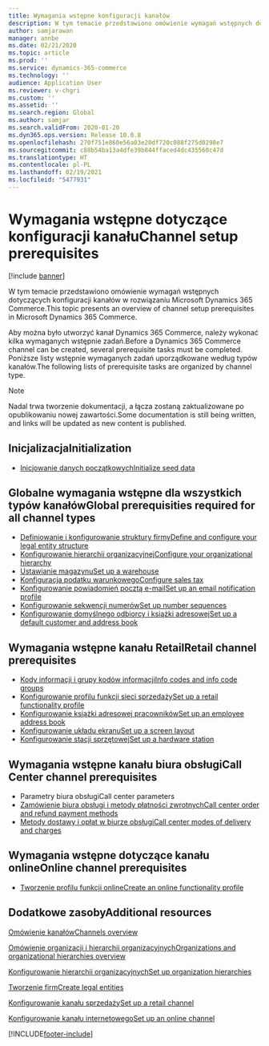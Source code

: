 ```yaml
---
title: Wymagania wstępne konfiguracji kanałów
description: W tym temacie przedstawiono omówienie wymagań wstępnych dotyczących konfiguracji kanałów w rozwiązaniu Microsoft Dynamics 365 Commerce.
author: samjarawan
manager: annbe
ms.date: 02/21/2020
ms.topic: article
ms.prod: ''
ms.service: dynamics-365-commerce
ms.technology: ''
audience: Application User
ms.reviewer: v-chgri
ms.custom: ''
ms.assetid: ''
ms.search.region: Global
ms.author: samjar
ms.search.validFrom: 2020-01-20
ms.dyn365.ops.version: Release 10.0.8
ms.openlocfilehash: 270f751e860e56a03e20df720c088f275d0298e7
ms.sourcegitcommit: c88b54ba13a4dfe39b844ffaced4dc435560c47d
ms.translationtype: HT
ms.contentlocale: pl-PL
ms.lasthandoff: 02/19/2021
ms.locfileid: "5477931"
---
```

# <a name="channel-setup-prerequisites"></a><span data-ttu-id="98acc-103">Wymagania wstępne dotyczące konfiguracji kanału</span><span class="sxs-lookup"><span data-stu-id="98acc-103">Channel setup prerequisites</span></span>

[!include [banner](includes/banner.md)]

<span data-ttu-id="98acc-104">W tym temacie przedstawiono omówienie wymagań wstępnych dotyczących konfiguracji kanałów w rozwiązaniu Microsoft Dynamics 365 Commerce.</span><span class="sxs-lookup"><span data-stu-id="98acc-104">This topic presents an overview of channel setup prerequisites in Microsoft Dynamics 365 Commerce.</span></span>

<span data-ttu-id="98acc-105">Aby można było utworzyć kanał Dynamics 365 Commerce, należy wykonać kilka wymaganych wstępnie zadań.</span><span class="sxs-lookup"><span data-stu-id="98acc-105">Before a Dynamics 365 Commerce channel can be created, several prerequisite tasks must be completed.</span></span> <span data-ttu-id="98acc-106">Poniższe listy wstępnie wymaganych zadań uporządkowane według typów kanałów.</span><span class="sxs-lookup"><span data-stu-id="98acc-106">The following lists of prerequisite tasks are organized by channel type.</span></span>

> [!NOTE]
> <span data-ttu-id="98acc-107">Nadal trwa tworzenie dokumentacji, a łącza zostaną zaktualizowane po opublikowaniu nowej zawartości.</span><span class="sxs-lookup"><span data-stu-id="98acc-107">Some documentation is still being written, and links will be updated as new content is published.</span></span>

## <a name="initialization"></a><span data-ttu-id="98acc-108">Inicjalizacja</span><span class="sxs-lookup"><span data-stu-id="98acc-108">Initialization</span></span>

- [<span data-ttu-id="98acc-109">Inicjowanie danych początkowych</span><span class="sxs-lookup"><span data-stu-id="98acc-109">Initialize seed data</span></span>](enable-configure-retail-functionality.md)

## <a name="global-prerequisities-required-for-all-channel-types"></a><span data-ttu-id="98acc-110">Globalne wymagania wstępne dla wszystkich typów kanałów</span><span class="sxs-lookup"><span data-stu-id="98acc-110">Global prerequisities required for all channel types</span></span>

- [<span data-ttu-id="98acc-111">Definiowanie i konfigurowanie struktury firmy</span><span class="sxs-lookup"><span data-stu-id="98acc-111">Define and configure your legal entity structure</span></span>](channels-legal-entities.md) 
- [<span data-ttu-id="98acc-112">Konfigurowanie hierarchii organizacyjnej</span><span class="sxs-lookup"><span data-stu-id="98acc-112">Configure your organizational hierarchy</span></span>](channels-org-hierarchies.md)
- [<span data-ttu-id="98acc-113">Ustawianie magazynu</span><span class="sxs-lookup"><span data-stu-id="98acc-113">Set up a warehouse</span></span>](channels-setup-warehouse.md)
- [<span data-ttu-id="98acc-114">Konfiguracja podatku warunkowego</span><span class="sxs-lookup"><span data-stu-id="98acc-114">Configure sales tax</span></span>](../finance/general-ledger/indirect-taxes-overview.md?toc=/dynamics365/commerce/toc.json)
- [<span data-ttu-id="98acc-115">Konfigurowanie powiadomień pocztą e-mail</span><span class="sxs-lookup"><span data-stu-id="98acc-115">Set up an email notification profile</span></span>](email-notification-profiles.md)
- [<span data-ttu-id="98acc-116">Konfigurowanie sekwencji numerów</span><span class="sxs-lookup"><span data-stu-id="98acc-116">Set up number sequences</span></span>](../fin-ops-core/fin-ops/organization-administration/number-sequence-overview.md?toc=/dynamics365/commerce/toc.json)
- [<span data-ttu-id="98acc-117">Konfigurowanie domyślnego odbiorcy i książki adresowej</span><span class="sxs-lookup"><span data-stu-id="98acc-117">Set up a default customer and address book</span></span>](default-customer.md)
<!--
- [Configure commerce parameters](commerce-parameters.md)
-->

## <a name="retail-channel-prerequisites"></a><span data-ttu-id="98acc-118">Wymagania wstępne kanału Retail</span><span class="sxs-lookup"><span data-stu-id="98acc-118">Retail channel prerequisites</span></span>

- [<span data-ttu-id="98acc-119">Kody informacji i grupy kodów informacji</span><span class="sxs-lookup"><span data-stu-id="98acc-119">Info codes and info code groups</span></span>](info-codes-retail.md)
- [<span data-ttu-id="98acc-120">Konfigurowanie profilu funkcji sieci sprzedaży</span><span class="sxs-lookup"><span data-stu-id="98acc-120">Set up a retail functionality profile</span></span>](retail-functionality-profile.md)
- [<span data-ttu-id="98acc-121">Konfigurowanie książki adresowej pracowników</span><span class="sxs-lookup"><span data-stu-id="98acc-121">Set up an employee address book</span></span>](new-address-book.md)
- [<span data-ttu-id="98acc-122">Konfigurowanie układu ekranu</span><span class="sxs-lookup"><span data-stu-id="98acc-122">Set up a screen layout</span></span>](pos-screen-layouts.md)
- [<span data-ttu-id="98acc-123">Konfigurowanie stacji sprzętowej</span><span class="sxs-lookup"><span data-stu-id="98acc-123">Set up a hardware station</span></span>](retail-hardware-station-configuration-installation.md)

## <a name="call-center-channel-prerequisites"></a><span data-ttu-id="98acc-124">Wymagania wstępne kanału biura obsługi</span><span class="sxs-lookup"><span data-stu-id="98acc-124">Call Center channel prerequisites</span></span>

- <span data-ttu-id="98acc-125">Parametry biura obsługi</span><span class="sxs-lookup"><span data-stu-id="98acc-125">Call center parameters</span></span>
- [<span data-ttu-id="98acc-126">Zamówienie biura obsługi i metody płatności zwrotnych</span><span class="sxs-lookup"><span data-stu-id="98acc-126">Call center order and refund payment methods</span></span>](work-with-payments.md)
- [<span data-ttu-id="98acc-127">Metody dostawy i opłat w biurze obsługi</span><span class="sxs-lookup"><span data-stu-id="98acc-127">Call center modes of delivery and charges</span></span>](configure-call-center-delivery.md)

## <a name="online-channel-prerequisites"></a><span data-ttu-id="98acc-128">Wymagania wstępne dotyczące kanału online</span><span class="sxs-lookup"><span data-stu-id="98acc-128">Online channel prerequisites</span></span>

- [<span data-ttu-id="98acc-129">Tworzenie profilu funkcji online</span><span class="sxs-lookup"><span data-stu-id="98acc-129">Create an online functionality profile</span></span>](online-functionality-profile.md)

## <a name="additional-resources"></a><span data-ttu-id="98acc-130">Dodatkowe zasoby</span><span class="sxs-lookup"><span data-stu-id="98acc-130">Additional resources</span></span>

[<span data-ttu-id="98acc-131">Omówienie kanałów</span><span class="sxs-lookup"><span data-stu-id="98acc-131">Channels overview</span></span>](channels-overview.md)

[<span data-ttu-id="98acc-132">Omówienie organizacji i hierarchii organizacyjnych</span><span class="sxs-lookup"><span data-stu-id="98acc-132">Organizations and organizational hierarchies overview</span></span>](../fin-ops-core/fin-ops/organization-administration/organizations-organizational-hierarchies.md?toc=/dynamics365/commerce/toc.json)

[<span data-ttu-id="98acc-133">Konfigurowanie hierarchii organizacyjnych</span><span class="sxs-lookup"><span data-stu-id="98acc-133">Set up organization hierarchies</span></span>](channels-org-hierarchies.md)

[<span data-ttu-id="98acc-134">Tworzenie firm</span><span class="sxs-lookup"><span data-stu-id="98acc-134">Create legal entities</span></span>](channels-legal-entities.md)

[<span data-ttu-id="98acc-135">Konfigurowanie kanału sprzedaży</span><span class="sxs-lookup"><span data-stu-id="98acc-135">Set up a retail channel</span></span>](channel-setup-retail.md)
    
[<span data-ttu-id="98acc-136">Konfigurowanie kanału internetowego</span><span class="sxs-lookup"><span data-stu-id="98acc-136">Set up an online channel</span></span>](channel-setup-online.md)


[!INCLUDE[footer-include](../includes/footer-banner.md)]
